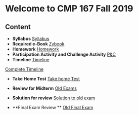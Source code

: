 # Welcome to CMP 167 Fall 2019


## Content
- **Syllabus**
[Syllabus](https://github.com/synac1/CMP167Fall2019TT/blob/master/CMP167_Core_SyllabusThuT.pdf)
- **Required e-Book**
[Zybook](https://learn.zybooks.com/zybook/CUNYCMP167Fall2019)
- **Homework**
[Homework](https://drive.google.com/drive/folders/1XdQ8CHmKnOPlA-PvB0oqqHqLe2wmPw0V?usp=sharing)
- **Participation Activity and Challenge Activity**
[P&C](https://drive.google.com/drive/folders/1Dr0IiesvtYE0ljlPEaNy94IiTWtokk6K?usp=sharing)
- **Timeline**
[Timeline ](https://docs.google.com/spreadsheets/d/1GnPl1RiBfWW08uB2d0ZlYXa9eUxXyvECwi1HoeVyh8U/edit?usp=sharing)

[Complete Timeline](https://docs.google.com/spreadsheets/d/1WDhcmpQjTHTa-52IddyiODz6oqYMmQhtPgBwUoB-xi0/edit?usp=sharing)

- **Take Home Test**
[Take home Test](https://github.com/synac1/CMP167Fall2019TT/blob/master/THT.pdf)

- **Review for Midterm**
[Old Exams](https://github.com/synac1/CMP167Fall2019TT/blob/master/f16OldExam.pdf)

- **Solution for review**
[Solution to old exam](http://comet.lehman.cuny.edu/sfakhouri/teaching/cmp/cmp167/f16/exams-current/Exam1/exam1_f16_solutions.pdf)

- **Final Exam Review ** 
[Old Final Exam](http://comet.lehman.cuny.edu/sfakhouri/teaching/cmp/cmp167/s16/exams-current/Final/final_s16.pdf)
